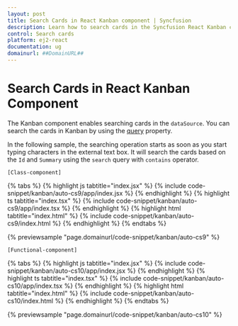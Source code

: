 ```yaml
---
layout: post
title: Search Cards in React Kanban component | Syncfusion
description: Learn how to search cards in the Syncfusion React Kanban component of Syncfusion Essential JS 2 and more.
control: Search cards 
platform: ej2-react
documentation: ug
domainurl: ##DomainURL##
---
```


# Search Cards in React Kanban Component

The Kanban component enables searching cards in the `dataSource`. You can search the cards in Kanban by using the [query](https://ej2.syncfusion.com/react/documentation/api/kanban/#query) property.

In the following sample, the searching operation starts as soon as you start typing characters in the external text box. It will search the cards based on the `Id` and `Summary` using the `search` query with `contains` operator.

`[Class-component]`

{% tabs %}
{% highlight js tabtitle="index.jsx" %}
{% include code-snippet/kanban/auto-cs9/app/index.jsx %}
{% endhighlight %}
{% highlight ts tabtitle="index.tsx" %}
{% include code-snippet/kanban/auto-cs9/app/index.tsx %}
{% endhighlight %}
{% highlight html tabtitle="index.html" %}
{% include code-snippet/kanban/auto-cs9/index.html %}
{% endhighlight %}
{% endtabs %}
        
{% previewsample "page.domainurl/code-snippet/kanban/auto-cs9" %}

`[Functional-component]`

{% tabs %}
{% highlight js tabtitle="index.jsx" %}
{% include code-snippet/kanban/auto-cs10/app/index.jsx %}
{% endhighlight %}
{% highlight ts tabtitle="index.tsx" %}
{% include code-snippet/kanban/auto-cs10/app/index.tsx %}
{% endhighlight %}
{% highlight html tabtitle="index.html" %}
{% include code-snippet/kanban/auto-cs10/index.html %}
{% endhighlight %}
{% endtabs %}
        
{% previewsample "page.domainurl/code-snippet/kanban/auto-cs10" %}
